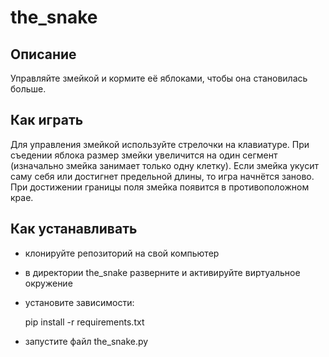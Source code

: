 # the_snake
## Описание
Управляйте змейкой и кормите её яблоками, чтобы она становилась больше.
## Как играть
Для управления змейкой используйте стрелочки на клавиатуре. При съедении яблока размер змейки увеличится на один сегмент (изначально змейка занимает только одну клетку). Если змейка укусит саму себя или достигнет предельной длины, то игра начнётся заново. При достижении границы поля змейка появится в противоположном крае.
## Как устанавливать
- клонируйте репозиторий на свой компьютер
- в директории the_snake разверните и активируйте виртуальное окружение
- установите зависимости:
    
    pip install -r requirements.txt
- запустите файл the_snake.py
